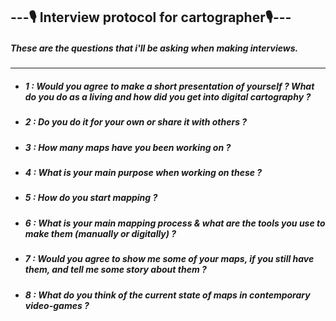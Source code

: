## ---🎙️ Interview protocol for cartographer🎙️---

##### These are the questions that i'll be asking when making interviews.

---

- ##### 1 : Would you agree to make a short presentation of yourself ? What do you do as a living and how did you get into digital cartography ?

- ##### 2 : Do you do it for your own or share it with others ?

- ##### 3 : How many maps have you been working on ?
 
- ##### 4 : What is your main purpose when working on these ?
 
- ##### 5 : How do you start mapping ?

- ##### 6 : What is your main mapping process & what are the tools you use to make them (manually or digitally) ?

- ##### 7 : Would you agree to show me some of your maps, if you still have them, and tell me some story about them ?

- ##### 8 : What do you think of the current state of maps in contemporary video-games ?
